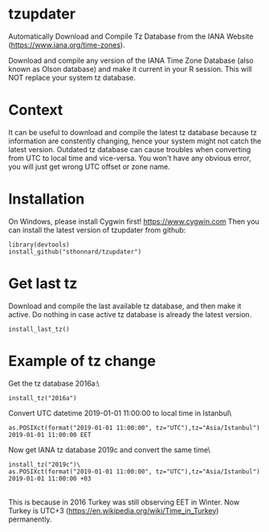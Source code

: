 # tzupdater
Automatically Download and Compile Tz Database from the IANA Website (https://www.iana.org/time-zones).

Download and compile any version of the IANA Time Zone Database (also known as Olson database) and make it current in your R session.
This will NOT replace your system tz database.

# Context
It can be useful to download and compile the latest tz database because tz information are constently changing,
hence your system might not catch the latest version. Outdated tz database can cause troubles when converting from UTC to local time and vice-versa. You won't have any obvious error, you will just get wrong UTC offset or zone name.

# Installation
On Windows, please install Cygwin first! https://www.cygwin.com
Then you can install the latest version of tzupdater from github:
```
library(devtools)
install_github("sthonnard/tzupdater")
```
# Get last tz
Download and compile the last available tz database, and then make it active. Do nothing in case active tz database is already the latest version.
```
install_last_tz()
```
# Example of tz change
Get the tz database 2016a:\
```
install_tz("2016a")
```

Convert UTC datetime 2019-01-01 11:00:00 to local time in Istanbul\
```
as.POSIXct(format("2019-01-01 11:00:00", tz="UTC"),tz="Asia/Istanbul")
2019-01-01 11:00:00 EET
```
Now get IANA tz database 2019c and convert the same time\
```
install_tz("2019c")\
as.POSIXct(format("2019-01-01 11:00:00", tz="UTC"),tz="Asia/Istanbul")
2019-01-01 11:00:00 +03
```
\
This is because in 2016 Turkey was still observing EET in Winter. Now Turkey is UTC+3 (https://en.wikipedia.org/wiki/Time_in_Turkey) permanently.
